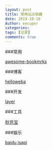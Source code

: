 ```yaml
---
layout: post
title: 常用站点收藏
date: 2019-10-10
Author: eecuper
categories: 
tags: [记录]
comments: true
---
```


###常用

[awesome-bookmrks](https://panjiachen.github.io/awesome-bookmarks/)

###博客

[helloweba](https://www.helloweba.net/)

###开发

[layer](http://layer.layui.com/)

###工具

[秒充宝](http://www.mcbpay.com/)


###娱乐

[baidu jsapi](http://lbsyun.baidu.com/jsdemo.htm#a1_2)
